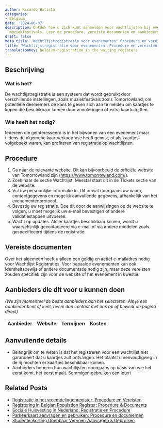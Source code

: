 ```yaml
---
author: Ricardo Batista
categories:
- Belgium
date: '2024-06-07'
description: Ontdek hoe u zich kunt aanmelden voor wachtlijsten bij evenementen zoals
  muziekfestivals. Leer de procedure, vereiste documenten en aanbieders kennen.
draft: false
meta_title: 'Wachtlijstregistratie voor evenementen: Procedure en vereisten'
title: 'Wachtlijstregistratie voor evenementen: Procedure en vereisten'
translationKey: belgium-registration_in_the_waiting_registers
---
```



## Beschrijving
### Wat is het?
De wachtlijstregistratie is een systeem dat wordt gebruikt door verschillende instellingen, zoals muziekfestivals zoals Tomorrowland, om potentiële deelnemers de kans te geven zich aan te melden om kaartjes te kopen die beschikbaar komen door annuleringen of extra kaartuitgiften.

### Wie heeft het nodig?
Iedereen die geïnteresseerd is in het bijwonen van een evenement maar tijdens de algemene kaartverkoopfase heeft gemist, of als kaartjes volgeboekt waren, kan profiteren van registratie op wachtlijsten.

## Procedure
1. Ga naar de relevante website. Dit kan bijvoorbeeld de officiële website van Tomorrowland zijn (https://www.tomorrowland.com/).
2. Zoek naar de sectie Wachtlijst. Meestal staat dit in de Tickets sectie van de website.
3. Vul uw persoonlijke informatie in. Dit omvat doorgaans uw naam, contactgegevens en mogelijk aanvullende gegevens, afhankelijk van het evenementenprotocol.
4. Bevestig uw registratie. Doe dit door de aanwijzingen op de website te volgen; u moet mogelijk uw e-mail bevestigen of andere validatiestappen uitvoeren.
5. Wacht op updates. Als er kaartjes beschikbaar komen, wordt u waarschijnlijk gecontacteerd via e-mail of via andere middelen zoals gespecificeerd tijdens de registratie.

## Vereiste documenten
Over het algemeen heeft u alleen een geldig en actief e-mailadres nodig voor Wachtlijst Registraties. Voor bepaalde evenementen kan ook identiteitsbewijs of andere documentatie nodig zijn, maar deze vereisten zouden specifiek zijn voor de website of het evenement in kwestie.

## Aanbieders die dit voor u kunnen doen
_(We zijn momenteel de beste aanbieders aan het selecteren. Als je een aanbieder bent of kent, neem dan contact met ons op of bewerk de pagina direct)_

| Aanbieder       |     Website     |     Termijnen    |       Kosten     |
| :-------------: | :-------------: |  :-------------: | :-------------: |
## Aanvullende details
- Belangrijk om te weten is dat het registreren voor een wachtlijst niet garandeert dat u kaartjes zult ontvangen. Het plaatst u eenvoudigweg in de rij mochten er kaartjes beschikbaar komen.
- Aanbieders beheren hun wachtlijsten doorgaans op basis van wie het eerst komt, het eerst maalt. Sommigen gebruiken een loteri
## Related Posts

- [Registratie in het vreemdelingenregister: Procedure en Vereisten](https://tramitit.com/nl/guides/belgium/inschrijving_in_de_vreemdelingenregisters/)
- [Registering in Belgian Population Register: Procedure & Documents](https://tramitit.com/nl/guides/belgium/inschrijving_in_de_bevolkingsregisters/)
- [Sociale Huisvesting in Nederland: Registratie en Procedure](https://tramitit.com/nl/guides/belgium/aanvraag_sociale_woning/)
- [Parkeerkaart aanvragen en gebruiken: Procedure en documenten](https://tramitit.com/nl/guides/belgium/verzoek_om_parkeerkaart/)
- [Studentenkorting Openbaar Vervoer: Aanvragen & Gebruiken](https://tramitit.com/nl/guides/belgium/verzoek_om_studentenkorting_openbaar_vervoer/)
